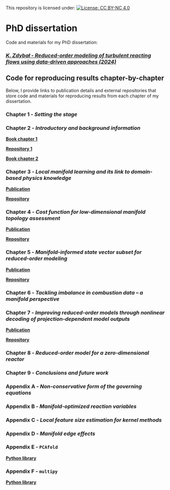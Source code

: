 This repository is licensed under: [![License: CC BY-NC 4.0](https://img.shields.io/badge/License-CC%20BY--NC%204.0-lightgrey.svg)](https://creativecommons.org/licenses/by-nc/4.0/)

# PhD dissertation

Code and materials for my PhD dissertation:

### [*K. Zdybał - Reduced-order modeling of turbulent reacting flows using data-driven approaches (2024)*](https://www.researchgate.net/publication/370097058_Reduced-order_modeling_of_turbulent_reacting_flows_using_data-driven_approaches)

## Code for reproducing results chapter-by-chapter

Below, I provide links to publication details and external repositories that
store code and materials for reproducing results from each chapter of my dissertation.

### Chapter 1 - *Setting the stage*

### Chapter 2 - *Introductory and background information*

[**Book chapter 1**](https://link.springer.com/chapter/10.1007/978-3-031-16248-0_9)

[**Repository 1**](https://github.com/kamilazdybal/ROM-of-reacting-flows-Springer)

[**Book chapter 2**](https://www.cambridge.org/core/books/datadriven-fluid-mechanics/advancing-reacting-flow-simulations-with-datadriven-models/E9DEA0583AC1C0EB44C4DC7ABEC7B39E)

### Chapter 3 - *Local manifold learning and its link to domain-based physics knowledge*

[**Publication**](https://www.sciencedirect.com/science/article/pii/S2666352X23000201)

[**Repository**](https://github.com/kamilazdybal/local-manifold-learning)

### Chapter 4 - *Cost function for low-dimensional manifold topology assessment*

[**Publication**](https://www.nature.com/articles/s41598-022-18655-1)

[**Repository**](https://github.com/kamilazdybal/cost-function-manifold-assessment)

### Chapter 5 - *Manifold-informed state vector subset for reduced-order modeling*

[**Publication**](https://www.sciencedirect.com/science/article/pii/S1540748922000153)

[**Repository**](https://github.com/kamilazdybal/manifold-informed-state-vector-subset)

### Chapter 6 - *Tackling imbalance in combustion data – a manifold perspective*

### Chapter 7 - *Improving reduced-order models through nonlinear decoding of projection-dependent model outputs*

[**Publication**](https://www.sciencedirect.com/science/article/pii/S266638992300243X)

[**Repository**](https://github.com/kamilazdybal/nonlinear-decoding)

### Chapter 8 - *Reduced-order model for a zero-dimensional reactor*

### Chapter 9 - *Conclusions and future work*

### Appendix A - *Non-conservative form of the governing equations*

### Appendix B - *Manifold-optimized reaction variables*

### Appendix C - *Local feature size estimation for kernel methods*

### Appendix D - *Manifold edge effects*

### Appendix E - `PCAfold`

[**Python library**](https://pcafold.readthedocs.io/en/latest/index.html)

### Appendix F - `multipy`

[**Python library**](https://multipy-lib.readthedocs.io/en/latest/)

